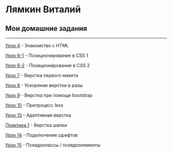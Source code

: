 # Лямкин Виталий
## Мои домашние задания
***

[Урок 4](https://lyamkinva.github.io/lesson_4/ "Описание") - Знакомство с HTML

[Урок 6-1](https://lyamkinva.github.io/lesson_6-1/ "Описание") - Позиционирование в CSS 1

[Урок 6-2](https://lyamkinva.github.io/lesson_6-2/ "Описание") - Позиционирование в CSS 2

[Урок 7](https://lyamkinva.github.io/lesson_7/ "Описание") - Верстка первого макета

[Урок 8](https://lyamkinva.github.io/lesson_8/ "Описание") - Ускорение верстки в разы

[Урок 9](https://lyamkinva.github.io/lesson_9/ "Описание") - Верстка при помощи bootstrap

[Урок 10](https://lyamkinva.github.io/lesson_10/ "Описание") - Препроцесс less

[Урок 13](https://lyamkinva.github.io/lesson_13/ "Описание") - Адаптивная верстка

[Практика 1](lyamkinva.github.io/Practice_1/ "Описание") - Верстка шапки

[Урок 14](https://lyamkinva.github.io/%D0%A3%D1%80%D0%BE%D0%BA%2014.%20%D0%9F%D0%BE%D0%B4%D0%BA%D0%BB%D1%8E%D1%87%D0%B5%D0%BD%D0%B8%D0%B5%20%D1%88%D1%80%D0%B8%D1%84%D1%82%D0%BE%D0%B2/ "Описание") - Подключение шрифтов

[Урок 15](https://lyamkinva.github.io/lesson_15/ "Описание") - Псевдоклассы / псевдоэлементы
